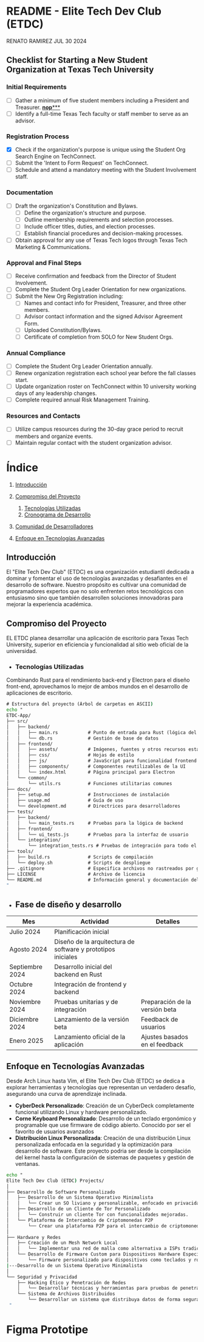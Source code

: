 #  README - Elite Tech Dev Club (ETDC)

RENATO RAMIREZ JUL 30 2024

## Checklist for Starting a New Student Organization at Texas Tech University

### Initial Requirements
- [ ] Gather a minimum of five student members including a President and Treasurer.  [**nop*****]()
- [ ] Identify a full-time Texas Tech faculty or staff member to serve as an advisor.

### Registration Process

- [x] Check if the organization's purpose is unique using the Student Org Search Engine on TechConnect.
- [ ] Submit the 'Intent to Form Request' on TechConnect.
- [ ] Schedule and attend a mandatory meeting with the Student Involvement staff.

### Documentation

- [ ] Draft the organization's Constitution and Bylaws.
  - [ ] Define the organization's structure and purpose.
  - [ ] Outline membership requirements and selection processes.
  - [ ] Include officer titles, duties, and election processes.
  - [ ] Establish financial procedures and decision-making processes.
- [ ] Obtain approval for any use of Texas Tech logos through Texas Tech Marketing & Communications.

### Approval and Final Steps

- [ ] Receive confirmation and feedback from the Director of Student Involvement.
- [ ] Complete the Student Org Leader Orientation for new organizations.
- [ ] Submit the New Org Registration including:
  - [ ] Names and contact info for President, Treasurer, and three other members.
  - [ ] Advisor contact information and the signed Advisor Agreement Form.
  - [ ] Uploaded Constitution/Bylaws.
  - [ ] Certificate of completion from SOLO for New Student Orgs.

### Annual Compliance
- [ ] Complete the Student Org Leader Orientation annually.
- [ ] Renew organization registration each school year before the fall classes start.
- [ ] Update organization roster on TechConnect within 10 university working days of any leadership changes.
- [ ] Complete required annual Risk Management Training.

### Resources and Contacts
- [ ] Utilize campus resources during the 30-day grace period to recruit members and organize events.
- [ ] Maintain regular contact with the student organization advisor.

# Índice

1. [Introducción](#introducción)
2. [Compromiso del Proyecto](#compromiso-del-proyecto)
   1. [Tecnologías Utilizadas](##tecnologías-utilizadas)
   2. [Cronograma de Desarrollo](#cronograma-de-desarrollo)

3. [Comunidad de Desarrolladores](#comunidad-de-desarrolladores)
4. [Enfoque en Tecnologías Avanzadas](#enfoque-en-tecnologías-avanzadas)

## Introducción
El "Elite Tech Dev Club" (ETDC) es una organización estudiantil dedicada a dominar y fomentar el uso de tecnologías avanzadas y desafiantes en el desarrollo de software. Nuestro propósito es cultivar una comunidad de programadores expertos que no solo enfrenten retos tecnológicos con entusiasmo sino que también desarrollen soluciones innovadoras para mejorar la experiencia académica.

## Compromiso del Proyecto

EL ETDC planea desarrollar una aplicación de escritorio para Texas Tech University, superior en eficiencia y funcionalidad al sitio web oficial de la universidad.

- ###        Tecnologías Utilizadas

Combinando Rust para el rendimiento back-end y Electron para el diseño front-end, aprovechamos lo mejor de ambos mundos en el desarrollo de aplicaciones de escritorio.

```bat
# Estructura del proyecto (Árbol de carpetas en ASCII)
echo "
ETDC-App/
├── src/
│   ├── backend/
│   │   ├── main.rs           # Punto de entrada para Rust (lógica del servidor)
│   │   └── db.rs             # Gestión de base de datos
│   ├── frontend/
│   │   ├── assets/           # Imágenes, fuentes y otros recursos estáticos
│   │   ├── css/              # Hojas de estilo
│   │   ├── js/               # JavaScript para funcionalidad frontend
│   │   ├── components/       # Componentes reutilizables de la UI
│   │   └── index.html        # Página principal para Electron
│   └── common/
│       └── utils.rs          # Funciones utilitarias comunes
├── docs/
│   ├── setup.md              # Instrucciones de instalación
│   ├── usage.md              # Guía de uso
│   └── development.md        # Directrices para desarrolladores
├── tests/
│   ├── backend/
│   │   └── main_tests.rs     # Pruebas para la lógica de backend
│   ├── frontend/
│   │   └── ui_tests.js       # Pruebas para la interfaz de usuario
│   └── integration/
│       └── integration_tests.rs # Pruebas de integración para todo el sistema
├── tools/
│   ├── build.rs              # Scripts de compilación
│   └── deploy.sh             # Scripts de despliegue
├── .gitignore                # Especifica archivos no rastreados por git
├── LICENSE                   # Archivo de licencia
└── README.md                 # Información general y documentación del proyecto
"

```

- ## Fase de diseño y desarrollo

| Mes             | Actividad                                                    | Detalles                       |
| --------------- | ------------------------------------------------------------ | ------------------------------ |
| Julio 2024      | Planificación inicial                                        |                                |
| Agosto 2024     | Diseño de la arquitectura de software y prototipos iniciales |                                |
| Septiembre 2024 | Desarrollo inicial del backend en Rust                       |                                |
| Octubre 2024    | Integración de frontend y backend                            |                                |
| Noviembre 2024  | Pruebas unitarias y de integración                           | Preparación de la versión beta |
| Diciembre 2024  | Lanzamiento de la versión beta                               | Feedback de usuarios           |
| Enero 2025      | Lanzamiento oficial de la aplicación                         | Ajustes basados en el feedback |

## Enfoque en Tecnologías Avanzadas

Desde Arch Linux hasta Vim, el Elite Tech Dev Club (ETDC) se dedica a explorar herramientas y tecnologías que representan un verdadero desafío, asegurando una curva de aprendizaje inclinada. 

- **CyberDeck Personalizado**: Creación de un CyberDeck completamente funcional utilizando Linux y hardware personalizado. 
- **Corne Keyboard Personalizado**: Desarrollo de un teclado ergonómico y programable que use firmware de código abierto. Conocido por ser el favorito de usuarios avanzados
- **Distribución Linux Personalizada**: Creación de una distribución Linux personalizada enfocada en la seguridad y la optimización para desarrollo de software. Este proyecto podria ser desde la compilación del kernel hasta la configuración de sistemas de paquetes y gestión de ventanas.

``` bat
echo "
Elite Tech Dev Club (ETDC) Projects/
│
├── Desarrollo de Software Personalizado
│   ├── Desarrollo de un Sistema Operativo Minimalista
│   │   └── Crear un SO liviano y personalizable, enfocado en privacidad.md 
│   ├── Desarrollo de un Cliente de Tor Personalizado
│   │   └── Construir un cliente Tor con funcionalidades mejoradas.
│   └── Plataforma de Intercambio de Criptomonedas P2P
│       └── Crear una plataforma P2P para el intercambio de criptomonedas.
│
├── Hardware y Redes
│   ├── Creación de un Mesh Network Local
│   │   └── Implementar una red de malla como alternativa a ISPs tradicionales.
│   └── Desarrollo de Firmware Custom para Dispositivos Hardware Específicos
│       └── Firmware personalizado para dispositivos como teclados y routers.
|---Desarrollo de un Sistema Operativo Minimalista
│
└── Seguridad y Privacidad
    ├── Hacking Ético y Penetración de Redes
    │   └── Desarrollar técnicas y herramientas para pruebas de penetración.
    └── Sistema de Archivos Distribuidos
        └── Desarrollar un sistema que distribuya datos de forma segura y anónima.
 "
```

# Figma Prototipe